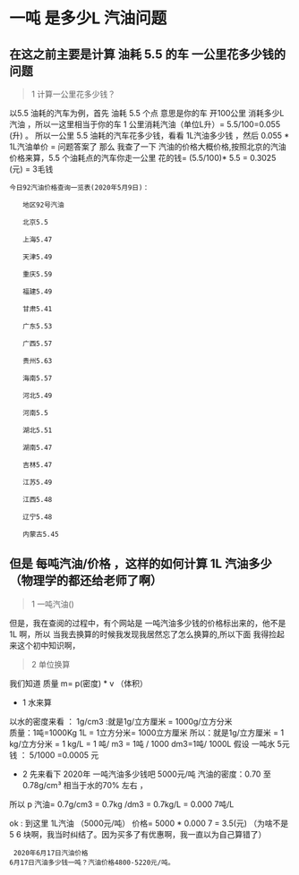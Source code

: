 # 一吨 是多少L 汽油问题


## 在这之前主要是计算 油耗 5.5 的车 一公里花多少钱的问题

> 1 计算一公里花多少钱？

以5.5 油耗的汽车为例，首先 油耗 5.5 个点 意思是你的车 开100公里 消耗多少L 汽油 ，所以一这里相当于你的车 1 公里消耗汽油（单位L升）= 5.5/100=0.055 (升) 。
所以一公里 5.5 油耗的汽车花多少钱，看看 1L汽油多少钱 ，然后 0.055 * 1L汽油单价 =  问题答案了
那么 我查了一下 汽油的价格大概价格,按照北京的汽油价格来算，5.5 个油耗点的汽车你走一公里 花的钱= (5.5/100)* 5.5 = 0.3025 (元) = 3毛钱


```
今日92汽油价格查询一览表(2020年5月9日)：

　　地区92号汽油

　　北京5.5

　　上海5.47

　　天津5.49

　　重庆5.59

　　福建5.49

　　甘肃5.41

　　广东5.53

　　广西5.57

　　贵州5.63

　　海南5.57

　　河北5.49

　　河南5.5

　　湖北5.51

　　湖南5.47

　　吉林5.47

　　江苏5.49

　　江西5.48

　　辽宁5.48

　　内蒙古5.45
```

## 但是 每吨汽油/价格 ，这样的如何计算 1L 汽油多少（物理学的都还给老师了啊）

> 1  一吨汽油()

 但是，我在查阅的过程中，有个网站是 一吨汽油多少钱的价格标出来的，他不是1L 啊，所以 当我去换算的时候我发现我居然忘了怎么换算的,所以下面 我得捡起来这个初中知识啊，

> 2 单位换算

我们知道 质量 m= p(密度) * v （体积）

* 1 水来算

以水的密度来看 ： 1g/cm3 :就是1g/立方厘米 =  1000g/立方分米  
质量：1吨=1000Kg
1L = 1立方分米= 1000立方厘米
所以：就是1g/立方厘米 =  1 kg/立方分米  = 1 kg/L =  1 吨/ m3 = 1吨 / 1000 dm3=1吨/ 1000L 
假设 一吨水 5元钱 ： 5/1000 =0.0005 元



* 2 先来看下 2020年 一吨汽油多少钱吧  5000元/吨
汽油的密度：0.70 至 0.78g/cm³ 相当于水的70% 左右 ，

所以 p 汽油= 0.7g/cm3 = 0.7kg /dm3 = 0.7kg/L = 0.000 7吨/L 

ok : 到这里 1L汽油 （5000元/吨） 价格= 5000 * 0.000 7 = 3.5(元) （为啥不是5 6 块啊，我当时纠结了。因为买多了有优惠啊，我一直以为自己算错了）

```
 2020年6月17日汽油价格
6月17日汽油多少钱一吨？汽油价格4800-5220元/吨。
```